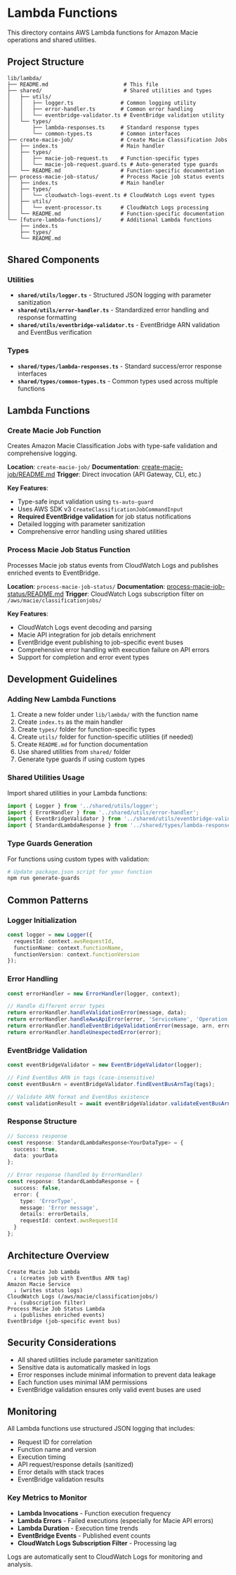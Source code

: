 # Lambda Functions

This directory contains AWS Lambda functions for Amazon Macie operations and shared utilities.

## Project Structure

```
lib/lambda/
├── README.md                        # This file
├── shared/                          # Shared utilities and types
│   ├── utils/
│   │   ├── logger.ts               # Common logging utility
│   │   ├── error-handler.ts        # Common error handling
│   │   └── eventbridge-validator.ts # EventBridge validation utility
│   └── types/
│       ├── lambda-responses.ts     # Standard response types
│       └── common-types.ts         # Common interfaces
├── create-macie-job/               # Create Macie Classification Jobs
│   ├── index.ts                    # Main handler
│   ├── types/
│   │   ├── macie-job-request.ts    # Function-specific types
│   │   └── macie-job-request.guard.ts # Auto-generated type guards
│   └── README.md                   # Function-specific documentation
├── process-macie-job-status/       # Process Macie job status events
│   ├── index.ts                    # Main handler
│   ├── types/
│   │   └── cloudwatch-logs-event.ts # CloudWatch Logs event types
│   ├── utils/
│   │   └── event-processor.ts      # CloudWatch Logs processing
│   └── README.md                   # Function-specific documentation
└── [future-lambda-functions]/      # Additional Lambda functions
    ├── index.ts
    ├── types/
    └── README.md
```

## Shared Components

### Utilities

- **`shared/utils/logger.ts`** - Structured JSON logging with parameter sanitization
- **`shared/utils/error-handler.ts`** - Standardized error handling and response formatting
- **`shared/utils/eventbridge-validator.ts`** - EventBridge ARN validation and EventBus verification

### Types

- **`shared/types/lambda-responses.ts`** - Standard success/error response interfaces
- **`shared/types/common-types.ts`** - Common types used across multiple functions

## Lambda Functions

### Create Macie Job Function

Creates Amazon Macie Classification Jobs with type-safe validation and comprehensive logging.

**Location**: `create-macie-job/`
**Documentation**: [create-macie-job/README.md](create-macie-job/README.md)
**Trigger**: Direct invocation (API Gateway, CLI, etc.)

**Key Features**:
- Type-safe input validation using `ts-auto-guard`
- Uses AWS SDK v3 `CreateClassificationJobCommandInput`
- **Required EventBridge validation** for job status notifications
- Detailed logging with parameter sanitization
- Comprehensive error handling using shared utilities

### Process Macie Job Status Function

Processes Macie job status events from CloudWatch Logs and publishes enriched events to EventBridge.

**Location**: `process-macie-job-status/`
**Documentation**: [process-macie-job-status/README.md](process-macie-job-status/README.md)
**Trigger**: CloudWatch Logs subscription filter on `/aws/macie/classificationjobs/`

**Key Features**:
- CloudWatch Logs event decoding and parsing
- Macie API integration for job details enrichment
- EventBridge event publishing to job-specific event buses
- Comprehensive error handling with execution failure on API errors
- Support for completion and error event types

## Development Guidelines

### Adding New Lambda Functions

1. Create a new folder under `lib/lambda/` with the function name
2. Create `index.ts` as the main handler
3. Create `types/` folder for function-specific types
4. Create `utils/` folder for function-specific utilities (if needed)
5. Create `README.md` for function documentation
6. Use shared utilities from `shared/` folder
7. Generate type guards if using custom types

### Shared Utilities Usage

Import shared utilities in your Lambda functions:

```typescript
import { Logger } from '../shared/utils/logger';
import { ErrorHandler } from '../shared/utils/error-handler';
import { EventBridgeValidator } from '../shared/utils/eventbridge-validator';
import { StandardLambdaResponse } from '../shared/types/lambda-responses';
```

### Type Guards Generation

For functions using custom types with validation:

```bash
# Update package.json script for your function
npm run generate-guards
```

## Common Patterns

### Logger Initialization
```typescript
const logger = new Logger({
  requestId: context.awsRequestId,
  functionName: context.functionName,
  functionVersion: context.functionVersion
});
```

### Error Handling
```typescript
const errorHandler = new ErrorHandler(logger, context);

// Handle different error types
return errorHandler.handleValidationError(message, data);
return errorHandler.handleAwsApiError(error, 'ServiceName', 'Operation');
return errorHandler.handleEventBridgeValidationError(message, arn, error);
return errorHandler.handleUnexpectedError(error);
```

### EventBridge Validation
```typescript
const eventBridgeValidator = new EventBridgeValidator(logger);

// Find EventBus ARN in tags (case-insensitive)
const eventBusArn = eventBridgeValidator.findEventBusArnTag(tags);

// Validate ARN format and EventBus existence
const validationResult = await eventBridgeValidator.validateEventBusArn(eventBusArn);
```

### Response Structure
```typescript
// Success response
const response: StandardLambdaResponse<YourDataType> = {
  success: true,
  data: yourData
};

// Error response (handled by ErrorHandler)
const response: StandardLambdaResponse = {
  success: false,
  error: {
    type: 'ErrorType',
    message: 'Error message',
    details: errorDetails,
    requestId: context.awsRequestId
  }
};
```

## Architecture Overview

```
Create Macie Job Lambda
  ↓ (creates job with EventBus ARN tag)
Amazon Macie Service
  ↓ (writes status logs)
CloudWatch Logs (/aws/macie/classificationjobs/)
  ↓ (subscription filter)
Process Macie Job Status Lambda
  ↓ (publishes enriched events)
EventBridge (job-specific event bus)
```

## Security Considerations

- All shared utilities include parameter sanitization
- Sensitive data is automatically masked in logs
- Error responses include minimal information to prevent data leakage
- Each function uses minimal IAM permissions
- EventBridge validation ensures only valid event buses are used

## Monitoring

All Lambda functions use structured JSON logging that includes:

- Request ID for correlation
- Function name and version
- Execution timing
- API request/response details (sanitized)
- Error details with stack traces
- EventBridge validation results

### Key Metrics to Monitor

- **Lambda Invocations** - Function execution frequency
- **Lambda Errors** - Failed executions (especially for Macie API errors)
- **Lambda Duration** - Execution time trends
- **EventBridge Events** - Published event counts
- **CloudWatch Logs Subscription Filter** - Processing lag

Logs are automatically sent to CloudWatch Logs for monitoring and analysis.
